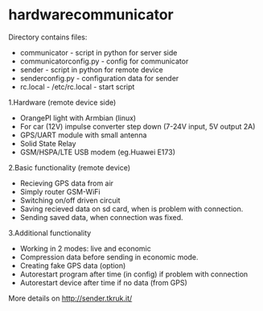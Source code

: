 # hardwarecommunicator

Directory contains files:
  - communicator             - script in python for server side
  - communicatorconfig.py    - config for communicator
  - sender                   - script in python for remote device
  - senderconfig.py          - configuration data for sender
  - rc.local                 - /etc/rc.local - start script

1.Hardware (remote device side)
- OrangePI light with Armbian (linux)
- For car (12V) impulse converter step down (7-24V input, 5V output 2A)
- GPS/UART module with small antenna
- Solid State Relay
- GSM/HSPA/LTE USB modem (eg.Huawei E173)

2.Basic functionality (remote device)
- Recieving GPS data from air
- Simply router GSM-WiFi
- Switching on/off driven circuit
- Saving recieved data on sd card, when is problem with connection.
- Sending saved data, when connection was fixed.

3.Additional functionality
- Working in 2 modes: live and economic
- Compression data before sending in economic mode.
- Creating fake GPS data (option)
- Autorestart program after time (in config) if problem with connection
- Autorestart device after time if no data (from GPS)

More details on http://sender.tkruk.it/
